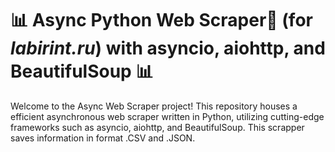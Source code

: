 <h1>📊 Async Python Web Scraper🚀 (for <i>labirint.ru</i>) with asyncio, aiohttp, and BeautifulSoup 📊</h1>

Welcome to the Async Web Scraper project! This repository houses a efficient asynchronous web scraper written in Python, utilizing cutting-edge frameworks such as asyncio, aiohttp, and BeautifulSoup. This scrapper saves information in format .CSV and .JSON. 
